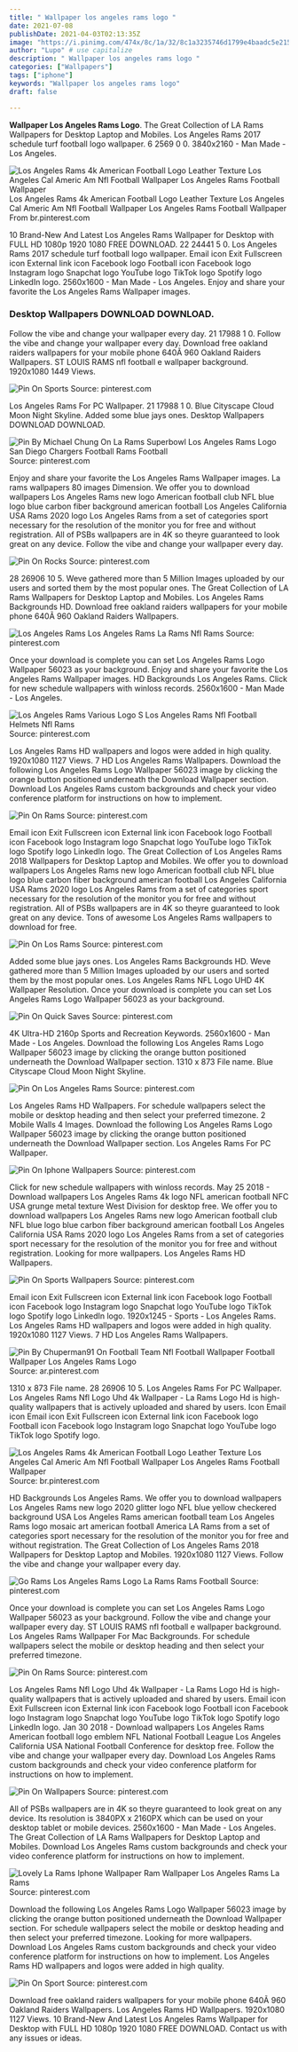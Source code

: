 ```yaml
---
title: " Wallpaper los angeles rams logo "
date: 2021-07-08
publishDate: 2021-04-03T02:13:35Z
image: "https://i.pinimg.com/474x/8c/1a/32/8c1a3235746d1799e4baadc5e215cb79.jpg"
author: "Lupo" # use capitalize
description: " Wallpaper los angeles rams logo "
categories: ["Wallpapers"]
tags: ["iphone"]
keywords: "Wallpaper los angeles rams logo"
draft: false

---
```



**Wallpaper Los Angeles Rams Logo**. The Great Collection of LA Rams Wallpapers for Desktop Laptop and Mobiles. Los Angeles Rams 2017 schedule turf football logo wallpaper. 6 2569 0 0. 3840x2160 - Man Made - Los Angeles.

![Los Angeles Rams 4k American Football Logo Leather Texture Los Angeles Cal Americ Am Nfl Football Wallpaper Los Angeles Rams Football Wallpaper](https://i.pinimg.com/474x/4c/f5/5a/4cf55acc06b814fd7b73a6e10cb35b08.jpg "Los Angeles Rams 4k American Football Logo Leather Texture Los Angeles Cal Americ Am Nfl Football Wallpaper Los Angeles Rams Football Wallpaper")
Los Angeles Rams 4k American Football Logo Leather Texture Los Angeles Cal Americ Am Nfl Football Wallpaper Los Angeles Rams Football Wallpaper From br.pinterest.com


10 Brand-New And Latest Los Angeles Rams Wallpaper for Desktop with FULL HD 1080p 1920 1080 FREE DOWNLOAD. 22 24441 5 0. Los Angeles Rams 2017 schedule turf football logo wallpaper. Email icon Exit Fullscreen icon External link icon Facebook logo Football icon Facebook logo Instagram logo Snapchat logo YouTube logo TikTok logo Spotify logo LinkedIn logo. 2560x1600 - Man Made - Los Angeles. Enjoy and share your favorite the Los Angeles Rams Wallpaper images.

### Desktop Wallpapers DOWNLOAD DOWNLOAD.

Follow the vibe and change your wallpaper every day. 21 17988 1 0. Follow the vibe and change your wallpaper every day. Download free oakland raiders wallpapers for your mobile phone 640Ã 960 Oakland Raiders Wallpapers. ST LOUIS RAMS nfl football e wallpaper background. 1920x1080 1449 Views.


![Pin On Sports](https://i.pinimg.com/originals/5d/62/2f/5d622f0ee126c2cf49cbc300beb87fcd.png "Pin On Sports")
Source: pinterest.com

Los Angeles Rams For PC Wallpaper. 21 17988 1 0. Blue Cityscape Cloud Moon Night Skyline. Added some blue jays ones. Desktop Wallpapers DOWNLOAD DOWNLOAD.

![Pin By Michael Chung On La Rams Superbowl Los Angeles Rams Logo San Diego Chargers Football Rams Football](https://i.pinimg.com/originals/a8/19/46/a819465f82ae5152b5df511e543b02d4.jpg "Pin By Michael Chung On La Rams Superbowl Los Angeles Rams Logo San Diego Chargers Football Rams Football")
Source: pinterest.com

Enjoy and share your favorite the Los Angeles Rams Wallpaper images. La rams wallpapers 80 images Dimension. We offer you to download wallpapers Los Angeles Rams new logo American football club NFL blue logo blue carbon fiber background american football Los Angeles California USA Rams 2020 logo Los Angeles Rams from a set of categories sport necessary for the resolution of the monitor you for free and without registration. All of PSBs wallpapers are in 4K so theyre guaranteed to look great on any device. Follow the vibe and change your wallpaper every day.

![Pin On Rocks](https://i.pinimg.com/originals/a6/71/7e/a6717eada39795c4745691026e25c6e3.png "Pin On Rocks")
Source: pinterest.com

28 26906 10 5. Weve gathered more than 5 Million Images uploaded by our users and sorted them by the most popular ones. The Great Collection of LA Rams Wallpapers for Desktop Laptop and Mobiles. Los Angeles Rams Backgrounds HD. Download free oakland raiders wallpapers for your mobile phone 640Ã 960 Oakland Raiders Wallpapers.

![Los Angeles Rams Los Angeles Rams La Rams Nfl Rams](https://i.pinimg.com/originals/4f/f1/ad/4ff1adc53f6d5e5047bc1547fe0c5a90.jpg "Los Angeles Rams Los Angeles Rams La Rams Nfl Rams")
Source: pinterest.com

Once your download is complete you can set Los Angeles Rams Logo Wallpaper 56023 as your background. Enjoy and share your favorite the Los Angeles Rams Wallpaper images. HD Backgrounds Los Angeles Rams. Click for new schedule wallpapers with winloss records. 2560x1600 - Man Made - Los Angeles.

![Los Angeles Rams Various Logo S Los Angeles Rams Nfl Football Helmets Nfl Rams](https://i.pinimg.com/564x/23/04/21/23042151c97b79820d19e7f2567013ec.jpg "Los Angeles Rams Various Logo S Los Angeles Rams Nfl Football Helmets Nfl Rams")
Source: pinterest.com

Los Angeles Rams HD wallpapers and logos were added in high quality. 1920x1080 1127 Views. 7 HD Los Angeles Rams Wallpapers. Download the following Los Angeles Rams Logo Wallpaper 56023 image by clicking the orange button positioned underneath the Download Wallpaper section. Download Los Angeles Rams custom backgrounds and check your video conference platform for instructions on how to implement.

![Pin On Rams](https://i.pinimg.com/originals/07/4e/f4/074ef4b85e7254e098d042960fb79ca0.png "Pin On Rams")
Source: pinterest.com

Email icon Exit Fullscreen icon External link icon Facebook logo Football icon Facebook logo Instagram logo Snapchat logo YouTube logo TikTok logo Spotify logo LinkedIn logo. The Great Collection of Los Angeles Rams 2018 Wallpapers for Desktop Laptop and Mobiles. We offer you to download wallpapers Los Angeles Rams new logo American football club NFL blue logo blue carbon fiber background american football Los Angeles California USA Rams 2020 logo Los Angeles Rams from a set of categories sport necessary for the resolution of the monitor you for free and without registration. All of PSBs wallpapers are in 4K so theyre guaranteed to look great on any device. Tons of awesome Los Angeles Rams wallpapers to download for free.

![Pin On Los Rams](https://i.pinimg.com/originals/03/0f/3e/030f3ef3ffd32f1937164ee4c3876d0f.jpg "Pin On Los Rams")
Source: pinterest.com

Added some blue jays ones. Los Angeles Rams Backgrounds HD. Weve gathered more than 5 Million Images uploaded by our users and sorted them by the most popular ones. Los Angeles Rams NFL Logo UHD 4K Wallpaper Resolution. Once your download is complete you can set Los Angeles Rams Logo Wallpaper 56023 as your background.

![Pin On Quick Saves](https://i.pinimg.com/564x/5b/b2/43/5bb2439d92e8ddd21140563e00a7a2df.jpg "Pin On Quick Saves")
Source: pinterest.com

4K Ultra-HD 2160p Sports and Recreation Keywords. 2560x1600 - Man Made - Los Angeles. Download the following Los Angeles Rams Logo Wallpaper 56023 image by clicking the orange button positioned underneath the Download Wallpaper section. 1310 x 873 File name. Blue Cityscape Cloud Moon Night Skyline.

![Pin On Los Angeles Rams](https://i.pinimg.com/originals/be/fe/69/befe69f07dd183f2ac011dc89de8f863.jpg "Pin On Los Angeles Rams")
Source: pinterest.com

Los Angeles Rams HD Wallpapers. For schedule wallpapers select the mobile or desktop heading and then select your preferred timezone. 2 Mobile Walls 4 Images. Download the following Los Angeles Rams Logo Wallpaper 56023 image by clicking the orange button positioned underneath the Download Wallpaper section. Los Angeles Rams For PC Wallpaper.

![Pin On Iphone Wallpapers](https://i.pinimg.com/originals/0e/23/d6/0e23d6027b1fcc7774f83e8aaa8da39a.png "Pin On Iphone Wallpapers")
Source: pinterest.com

Click for new schedule wallpapers with winloss records. May 25 2018 - Download wallpapers Los Angeles Rams 4k logo NFL american football NFC USA grunge metal texture West Division for desktop free. We offer you to download wallpapers Los Angeles Rams new logo American football club NFL blue logo blue carbon fiber background american football Los Angeles California USA Rams 2020 logo Los Angeles Rams from a set of categories sport necessary for the resolution of the monitor you for free and without registration. Looking for more wallpapers. Los Angeles Rams HD Wallpapers.

![Pin On Sports Wallpapers](https://i.pinimg.com/736x/c8/3e/cb/c83ecb4b19e33933f6cb1907142afc35.jpg "Pin On Sports Wallpapers")
Source: pinterest.com

Email icon Exit Fullscreen icon External link icon Facebook logo Football icon Facebook logo Instagram logo Snapchat logo YouTube logo TikTok logo Spotify logo LinkedIn logo. 1920x1245 - Sports - Los Angeles Rams. Los Angeles Rams HD wallpapers and logos were added in high quality. 1920x1080 1127 Views. 7 HD Los Angeles Rams Wallpapers.

![Pin By Chuperman91 On Football Team Nfl Football Wallpaper Football Wallpaper Los Angeles Rams Logo](https://i.pinimg.com/474x/f4/fb/50/f4fb50b3446a36cf7b25cd7f473c3eb9.jpg "Pin By Chuperman91 On Football Team Nfl Football Wallpaper Football Wallpaper Los Angeles Rams Logo")
Source: ar.pinterest.com

1310 x 873 File name. 28 26906 10 5. Los Angeles Rams For PC Wallpaper. Los Angeles Rams Nfl Logo Uhd 4k Wallpaper - La Rams Logo Hd is high-quality wallpapers that is actively uploaded and shared by users. Icon Email icon Email icon Exit Fullscreen icon External link icon Facebook logo Football icon Facebook logo Instagram logo Snapchat logo YouTube logo TikTok logo Spotify logo.

![Los Angeles Rams 4k American Football Logo Leather Texture Los Angeles Cal Americ Am Nfl Football Wallpaper Los Angeles Rams Football Wallpaper](https://i.pinimg.com/474x/4c/f5/5a/4cf55acc06b814fd7b73a6e10cb35b08.jpg "Los Angeles Rams 4k American Football Logo Leather Texture Los Angeles Cal Americ Am Nfl Football Wallpaper Los Angeles Rams Football Wallpaper")
Source: br.pinterest.com

HD Backgrounds Los Angeles Rams. We offer you to download wallpapers Los Angeles Rams new logo 2020 glitter logo NFL blue yellow checkered background USA Los Angeles Rams american football team Los Angeles Rams logo mosaic art american football America LA Rams from a set of categories sport necessary for the resolution of the monitor you for free and without registration. The Great Collection of Los Angeles Rams 2018 Wallpapers for Desktop Laptop and Mobiles. 1920x1080 1127 Views. Follow the vibe and change your wallpaper every day.

![Go Rams Los Angeles Rams Logo La Rams Rams Football](https://i.pinimg.com/originals/49/eb/3b/49eb3b703c86e3e1da092fe59b637095.jpg "Go Rams Los Angeles Rams Logo La Rams Rams Football")
Source: pinterest.com

Once your download is complete you can set Los Angeles Rams Logo Wallpaper 56023 as your background. Follow the vibe and change your wallpaper every day. ST LOUIS RAMS nfl football e wallpaper background. Los Angeles Rams Wallpaper For Mac Backgrounds. For schedule wallpapers select the mobile or desktop heading and then select your preferred timezone.

![Pin On Rams](https://i.pinimg.com/564x/d5/92/6d/d5926dfa3e57fb64b4034026c7d50591.jpg "Pin On Rams")
Source: pinterest.com

Los Angeles Rams Nfl Logo Uhd 4k Wallpaper - La Rams Logo Hd is high-quality wallpapers that is actively uploaded and shared by users. Email icon Exit Fullscreen icon External link icon Facebook logo Football icon Facebook logo Instagram logo Snapchat logo YouTube logo TikTok logo Spotify logo LinkedIn logo. Jan 30 2018 - Download wallpapers Los Angeles Rams American football logo emblem NFL National Football League Los Angeles California USA National Football Conference for desktop free. Follow the vibe and change your wallpaper every day. Download Los Angeles Rams custom backgrounds and check your video conference platform for instructions on how to implement.

![Pin On Wallpapers](https://i.pinimg.com/originals/b8/fc/26/b8fc2679a6a2cf8cf72a28367634e3fb.jpg "Pin On Wallpapers")
Source: pinterest.com

All of PSBs wallpapers are in 4K so theyre guaranteed to look great on any device. Its resolution is 3840PX x 2160PX which can be used on your desktop tablet or mobile devices. 2560x1600 - Man Made - Los Angeles. The Great Collection of LA Rams Wallpapers for Desktop Laptop and Mobiles. Download Los Angeles Rams custom backgrounds and check your video conference platform for instructions on how to implement.

![Lovely La Rams Iphone Wallpaper Ram Wallpaper Los Angeles Rams La Rams](https://i.pinimg.com/originals/1d/64/b4/1d64b4e28608af55b74078089c07d94a.jpg "Lovely La Rams Iphone Wallpaper Ram Wallpaper Los Angeles Rams La Rams")
Source: pinterest.com

Download the following Los Angeles Rams Logo Wallpaper 56023 image by clicking the orange button positioned underneath the Download Wallpaper section. For schedule wallpapers select the mobile or desktop heading and then select your preferred timezone. Looking for more wallpapers. Download Los Angeles Rams custom backgrounds and check your video conference platform for instructions on how to implement. Los Angeles Rams HD wallpapers and logos were added in high quality.

![Pin On Sport](https://i.pinimg.com/474x/8c/1a/32/8c1a3235746d1799e4baadc5e215cb79.jpg "Pin On Sport")
Source: pinterest.com

Download free oakland raiders wallpapers for your mobile phone 640Ã 960 Oakland Raiders Wallpapers. Los Angeles Rams HD Wallpapers. 1920x1080 1127 Views. 10 Brand-New And Latest Los Angeles Rams Wallpaper for Desktop with FULL HD 1080p 1920 1080 FREE DOWNLOAD. Contact us with any issues or ideas.

